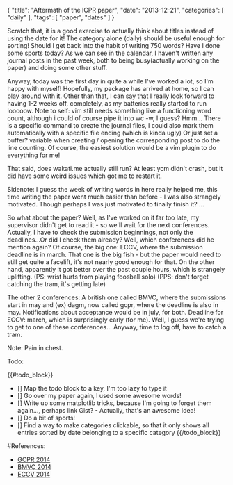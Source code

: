 {
  "title": "Aftermath of the ICPR paper",
  "date": "2013-12-21",
  "categories": [
    "daily"
  ],
  "tags": [
	 "paper",
	 "dates"
  ]
}


Scratch that, it is a good exercise to actually think about titles instead of
using the date for it!
The category alone (daily) should be useful enough for sorting!
Should I get back into the habit of writing 750 words?
Have I done some sports today?
As we can see in the calendar, I haven't written any journal posts in the past
week, both to being busy(actually working on the paper) and doing some other
stuff.

Anyway, today was the first day in quite a while I've worked a lot, so I'm happy
with myself!
Hopefully, my package has arrived at home, so I can play around with it.
Other than that, I can say that I really look forward to having 1-2 weeks off,
completely, as my batteries really started to run looooow.
Note to self: vim still needs something like a functioning word count, although
i could of course pipe it into wc -w, I guess?
Hmm... There is a specific command to create the journal files, I could also
mark them automatically with a specific file ending (which is kinda ugly)
Or just set a buffer? variable when creating / opening the corresponding post to
do the line counting.
Of course, the easiest solution would be a vim plugin to do everything for me!

That said, does wakati.me actually still run?
At least ycm didn't crash, but it did have some weird issues which got me to
restart it.

Sidenote: I guess the week of writing words in here really helped me, this time
writing the paper went much easier than before - I was also strangely motivated.
Though perhaps I was just motivated to finally finish it? ...


So what about the paper?
Well, as I've worked on it far too late, my supervisor didn't get to read it -
so we'll wait for the next conferences.
Actually, I have to check the submission beginnings, not only the deadlines...Or
did I check them already?
Well, which conferences did he mention again?
Of course, the big one: ECCV, where the submission deadline is in march.
That one is the big fish - but the paper would need to still get quite a
facelift, it's not nearly good enough for that.
On the other hand, apparently it got better over the past couple hours, which is
strangely uplifting. (PS: wrist hurts from playing foosball solo)
(PPS: don't forget catching the tram, it's getting late)

The other 2 conferences: A british one called BMVC, where the submissions start
in may and (ex) dagm, now called gcpr, where the deadline is also in may.
Notifications about acceptance would be in july, for both.
Deadline for ECCV: march, which is surprisingly early (for me).
Well, I guess we're trying to get to one of these conferences...
Anyway, time to log off, have to catch a tram.

Note: Pain in chest.

Todo:

{{#todo_block}}
- [] Map the todo block to a key, I'm too lazy to type it
- [] Go over my paper again, I used some awesome words!
- [] Write up some matplotlib tricks, because I'm going to forget them again...,
  perhaps link Gist? - Actually, that's an awesome idea!
- [] Do a bit of sports!
- [] Find a way to make categories clickable, so that it only shows all entries
  sorted by date belonging to a specific category
{{/todo_block}}

#References:

- [GCPR 2014](http://cvpr.uni-muenster.de/GCPR2014/)
- [BMVC 2014](http://bmvc2014.cs.nott.ac.uk/)
- [ECCV 2014](http://eccv2014.org/)
